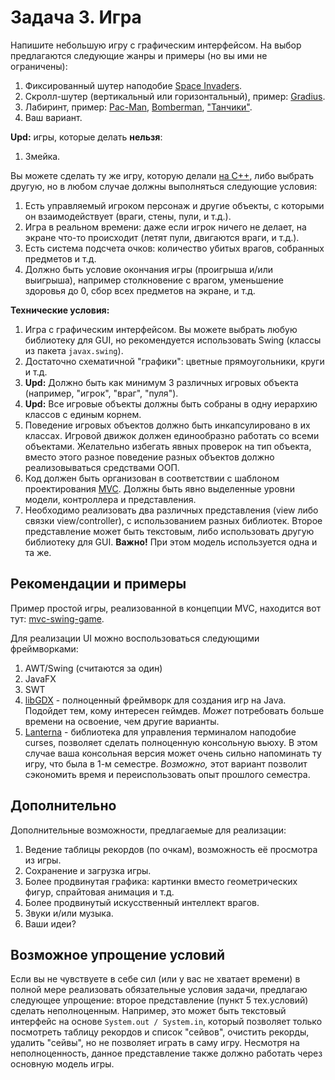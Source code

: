 
# Задача 3. Игра

Напишите небольшую игру с графическим интерфейсом. На выбор предлагаются следующие жанры и примеры (но вы ими не ограничены):

1. Фиксированный шутер наподобие [Space Invaders](https://ru.wikipedia.org/wiki/Space_Invaders).
2. Скролл-шутер (вертикальный или горизонтальный), пример: [Gradius](https://ru.wikipedia.org/wiki/Gradius).
3. Лабиринт, пример: [Pac-Man](https://ru.wikipedia.org/wiki/Pac-Man), [Bomberman](https://ru.wikipedia.org/wiki/Bomberman_(%D0%B8%D0%B3%D1%80%D0%B0,_1983)), ["Танчики"](https://ru.wikipedia.org/wiki/Battle_City).
4. Ваш вариант.

**Upd:** игры, которые делать **нельзя**:
1. Змейка.

Вы можете сделать ту же игру, которую делали [на С++](<../cpp-tasks/Task 3 - Terminal-Based Game.md>), либо выбрать другую, но в любом случае должны выполняться следующие условия:

1. Есть управляемый игроком персонаж и другие объекты, с которыми он взаимодействует (враги, стены, пули, и т.д.).
2. Игра в реальном времени: даже если игрок ничего не делает, на экране что-то происходит (летят пули, двигаются враги, и т.д.).
3. Есть система подсчета очков: количество убитых врагов, собранных предметов и т.д.
4. Должно быть условие окончания игры (проигрыша и/или выигрыша), например столкновение с врагом, уменьшение здоровья до 0, сбор всех предметов на экране, и т.д.

**Технические условия:**

1. Игра с графическим интерфейсом. Вы можете выбрать любую библиотеку для GUI, но рекомендуется использовать Swing (классы из пакета `javax.swing`).
2. Достаточно схематичной "графики": цветные прямоугольники, круги и т.д.
3. **Upd:** Должно быть как минимум 3 различных игровых объекта (например, "игрок", "враг", "пуля").
4. **Upd:** Все игровые объекты должны быть собраны в одну иерархию классов с единым корнем.
5. Поведение игровых объектов должно быть инкапсулировано в их классах. Игровой движок должен единообразно работать со всеми объектами. Желательно избегать явных проверок на тип объекта, вместо этого разное поведение разных объектов должно реализовываться средствами ООП.
6. Код должен быть организован в соответствии с шаблоном проектирования [MVC](https://ru.wikipedia.org/wiki/Model-View-Controller). Должны быть явно выделенные уровни модели, контроллера и представления.
7. Необходимо реализовать два различных представления (view либо связки view/controller), с использованием разных библиотек. Второе представление может быть текстовым, либо использовать другую библиотеку для GUI. **Важно!** При этом модель используется одна и та же.

## Рекомендации и примеры

Пример простой игры, реализованной в концепции MVC, находится вот тут: [mvc-swing-game](../java-examples/mvc-swing).

Для реализации UI можно воспользоваться следующими фреймворками:
1. AWT/Swing (считаются за один)
2. JavaFX
3. SWT
4. [libGDX](https://libgdx.com/) - полноценный фреймворк для создания игр на Java. Подойдет тем, кому интересен геймдев. *Может* потребовать больше времени на освоение, чем другие варианты.
5. [Lanterna](https://github.com/mabe02/lanterna) - библиотека для управления терминалом наподобие curses, позволяет сделать полноценную консольную вьюху. В этом случае ваша консольная версия может очень сильно напоминать ту игру, что была в 1-м семестре. *Возможно,* этот вариант позволит сэкономить время и переиспользовать опыт прошлого семестра.

## Дополнительно

Дополнительные возможности, предлагаемые для реализации:

1. Ведение таблицы рекордов (по очкам), возможность её просмотра из игры.
2. Сохранение и загрузка игры.
3. Более продвинутая графика: картинки вместо геометрических фигур, спрайтовая анимация и т.д.
4. Более продвинутый искусственный интеллект врагов.
5. Звуки и/или музыка.
6. Ваши идеи?

## Возможное упрощение условий

Если вы не чувствуете в себе сил (или у вас не хватает времени) в полной мере реализовать обязательные условия задачи, предлагаю следующее упрощение: второе представление (пункт 5 тех.условий) сделать неполноценным. Например, это может быть текстовый интерфейс на основе `System.out / System.in`, который позволяет только посмотреть таблицу рекордов и список "сейвов", очистить рекорды, удалить "сейвы", но не позволяет играть в саму игру. Несмотря на неполноценность, данное представление также должно работать через основную модель игры.

